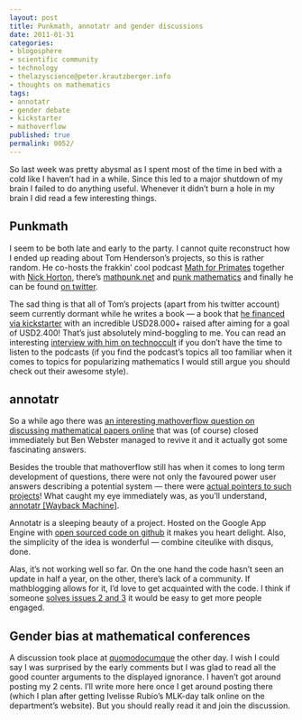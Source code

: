 ```yaml
---
layout: post
title: Punkmath, annotatr and gender discussions
date: 2011-01-31
categories:
- blogosphere
- scientific community
- technology
- thelazyscience@peter.krautzberger.info
- thoughts on mathematics
tags:
- annotatr
- gender debate
- kickstarter
- mathoverflow
published: true
permalink: 0052/
---
```


So last week was pretty abysmal as I spent most of the time in bed with a cold like I haven’t had in a while. Since this led to a major shutdown of my brain I failed to do anything useful. Whenever it didn’t burn a hole in my brain I did read a few interesting things.

## Punkmath

I seem to be both late and early to the party. I cannot quite reconstruct how I ended up reading about Tom Henderson’s projects, so this is rather random. He co-hosts the frakkin’ cool podcast [Math for Primates](http://www.mathforprimates.com/) together with [Nick Horton](http://www.sapiengames.com/), there’s [mathpunk.net](http://www.mathpunk.net/) and [punk mathematics](http://punkmathematics.com/) and finally he can be found [on twitter](http://twitter.com/mathpunk).

The sad thing is that all of Tom’s projects (apart from his twitter account) seem currently dormant while he writes a book — a book that [he financed via kickstarter](http://www.kickstarter.com/projects/1541803748/punk-mathematics) with an incredible USD28.000+ raised after aiming for a goal of USD2.400! That’s just absolutely mind-boggling to me. You can read an interesting [interview with him on technoccult](http://technoccult.net/archives/2010/02/25/the-punk-rock-philosophy-of-mathematics-technoccult-interviews-tom-henderson/) if you don’t have the time to listen to the podcasts (if you find the podcast’s topics all too familiar when it comes to topics for popularizing mathematics I would still argue you should check out their awesome style).

## annotatr

So a while ago there was [an interesting mathoverflow question on discussing mathematical papers online](http://mathoverflow.net/questions/51056/are-there-any-good-websites-for-hosting-discussions-of-mathematical-papers) that was (of course) closed immediately but Ben Webster managed to revive it and it actually got some fascinating answers.

Besides the trouble that mathoverflow still has when it comes to long term development of questions, there were not only the favoured power user answers describing a potential system — there were [actual pointers to such projects](http://www.quora.com/What-are-some-websites-where-one-can-post-commentary-and-reviews-of-academic-papers)! What caught my eye immediately was, as you’ll understand, [annotatr [Wayback Machine]](https://web.archive.org/web/20110301214716/http://annotatr.appspot.com/).

Annotatr is a sleeping beauty of a project. Hosted on the Google App Engine with [open sourced code on github](https://github.com/mreid/annotatr) it makes you heart delight. Also, the simplicity of the idea is wonderful — combine citeulike with disqus, done.

Alas, it’s not working well so far. On the one hand the code hasn’t seen an update in half a year, on the other, there’s lack of a community. If mathblogging allows for it, I’d love to get acquainted with the code. I think if someone [solves issues 2 and 3](https://github.com/mreid/annotatr/issues) it would be easy to get more people engaged.

## Gender bias at mathematical conferences

A discussion took place at [quomodocumque](http://quomodocumque.wordpress.com/2011/01/26/gendered-conference-campaign/) the other day. I wish I could say I was surprised by the early comments but I was glad to read all the good counter arguments to the displayed ignorance. I haven’t got around posting my 2 cents. I’ll write more here once I get around posting there (which I plan after getting Ivelisse Rubio’s <span class="caps">MLK</span>-day talk online on the department’s website). But you should really read it and join the discussion.
